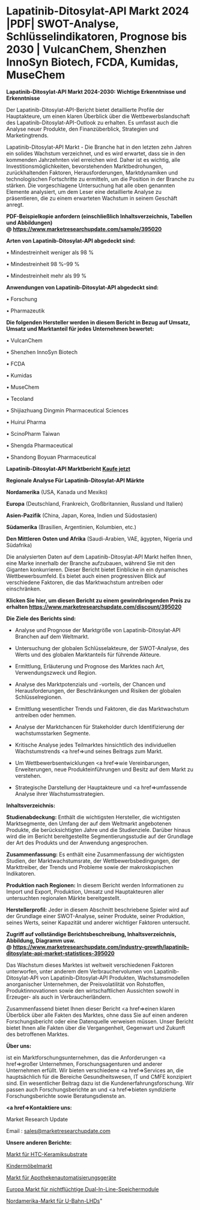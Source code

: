 # Lapatinib-Ditosylat-API Markt 2024 |PDF| SWOT-Analyse, Schlüsselindikatoren, Prognose bis 2030 | VulcanChem, Shenzhen InnoSyn Biotech, FCDA, Kumidas, MuseChem

<strong>Lapatinib-Ditosylat-API Markt 2024-2030: Wichtige Erkenntnisse und Erkenntnisse</strong>

Der Lapatinib-Ditosylat-API-Bericht bietet detaillierte Profile der Hauptakteure, um einen klaren Überblick über die Wettbewerbslandschaft des Lapatinib-Ditosylat-API-Outlook zu erhalten. Es umfasst auch die Analyse neuer Produkte, den Finanzüberblick, Strategien und Marketingtrends.

Lapatinib-Ditosylat-API Markt - Die Branche hat in den letzten zehn Jahren ein solides Wachstum verzeichnet, und es wird erwartet, dass sie in den kommenden Jahrzehnten viel erreichen wird. Daher ist es wichtig, alle Investitionsmöglichkeiten, bevorstehenden Marktbedrohungen, zurückhaltenden Faktoren, Herausforderungen, Marktdynamiken und technologischen Fortschritte zu ermitteln, um die Position in der Branche zu stärken. Die vorgeschlagene Untersuchung hat alle oben genannten Elemente analysiert, um dem Leser eine detaillierte Analyse zu präsentieren, die zu einem erwarteten Wachstum in seinem Geschäft anregt.

<strong><b>PDF-Beispielkopie anfordern (einschließlich Inhaltsverzeichnis, Tabellen und Abbildungen) @ </b></strong><strong><a href=https://www.marketresearchupdate.com/sample/395020><strong>https://www.marketresearchupdate.com/sample/395020</u></a></strong></strong>

<strong>Arten von Lapatinib-Ditosylat-API abgedeckt sind:</strong>

• Mindestreinheit weniger als 98 %

• Mindestreinheit 98 %–99 %

• Mindestreinheit mehr als 99 %

<strong>Anwendungen von Lapatinib-Ditosylat-API abgedeckt sind:</strong>

• Forschung

• Pharmazeutik

<strong>Die folgenden Hersteller werden in diesem Bericht in Bezug auf Umsatz, Umsatz und Marktanteil für jedes Unternehmen bewertet:</strong>

• VulcanChem

• Shenzhen InnoSyn Biotech

• FCDA

• Kumidas

• MuseChem

• Tecoland

• Shijiazhuang Dingmin Pharmaceutical Sciences

• Huirui Pharma

• ScinoPharm Taiwan

• Shengda Pharmaceutical

• Shandong Boyuan Pharmaceutical

<strong>Lapatinib-Ditosylat-API Marktbericht <a href=https://www.marketresearchupdate.com/buynow/395020>Kaufe jetzt</a></strong>

<strong>Regionale Analyse Für Lapatinib-Ditosylat-API Märkte</strong>

<strong>Nordamerika</strong> (USA, Kanada und Mexiko)

<strong>Europa</strong> (Deutschland, Frankreich, Großbritannien, Russland und Italien)

<strong>Asien-Pazifik</strong> (China, Japan, Korea, Indien und Südostasien)

<strong>Südamerika</strong> (Brasilien, Argentinien, Kolumbien, etc.)

<strong>Den Mittleren</strong> <strong>Osten und Afrika</strong> (Saudi-Arabien, VAE, ägypten, Nigeria und Südafrika)

Die analysierten Daten auf dem Lapatinib-Ditosylat-API Markt helfen Ihnen, eine Marke innerhalb der Branche aufzubauen, während Sie mit den Giganten konkurrieren. Dieser Bericht bietet Einblicke in ein dynamisches Wettbewerbsumfeld. Es bietet auch einen progressiven Blick auf verschiedene Faktoren, die das Marktwachstum antreiben oder einschränken.

<strong>Klicken Sie hier, um diesen Bericht zu einem gewinnbringenden Preis zu erhalten
</strong><strong><a href=https://www.marketresearchupdate.com/discount/395020>https://www.marketresearchupdate.com/discount/395020</b></u></strong></a>

<strong>Die Ziele des Berichts sind:</strong>

- Analyse und Prognose der Marktgröße von Lapatinib-Ditosylat-API Branchen auf dem Weltmarkt.

- Untersuchung der globalen Schlüsselakteure, der SWOT-Analyse, des Werts und des globalen Marktanteils für führende Akteure.

- Ermittlung, Erläuterung und Prognose des Marktes nach Art, Verwendungszweck und Region.

- Analyse des Marktpotenzials und -vorteils, der Chancen und Herausforderungen, der Beschränkungen und Risiken der globalen Schlüsselregionen.

- Ermittlung wesentlicher Trends und Faktoren, die das Marktwachstum antreiben oder hemmen.

- Analyse der Marktchancen für Stakeholder durch Identifizierung der wachstumsstarken Segmente.

- Kritische Analyse jedes Teilmarktes hinsichtlich des individuellen Wachstumstrends <a href=>und</a> seines Beitrags zum Markt.

- Um Wettbewerbsentwicklungen <a href=>wie</a> Vereinbarungen, Erweiterungen, neue Produkteinführungen und Besitz auf dem Markt zu verstehen.

- Strategische Darstellung der Hauptakteure und <a href=>umfas</a>sende Analyse ihrer Wachstumsstrategien.

<strong>Inhaltsverzeichnis:</strong>

<strong>Studienabdeckung:</strong> Enthält die wichtigsten Hersteller, die wichtigsten Marktsegmente, den Umfang der auf dem Weltmarkt angebotenen Produkte, die berücksichtigten Jahre und die Studienziele. Darüber hinaus wird die im Bericht bereitgestellte Segmentierungsstudie auf der Grundlage der Art des Produkts und der Anwendung angesprochen.

<strong>Zusammenfassung:</strong> Es enthält eine Zusammenfassung der wichtigsten Studien, der Marktwachstumsrate, der Wettbewerbsbedingungen, der Markttreiber, der Trends und Probleme sowie der makroskopischen Indikatoren.

<strong>Produktion nach Regionen:</strong> In diesem Bericht werden Informationen zu Import und Export, Produktion, Umsatz und Hauptakteuren aller untersuchten regionalen Märkte bereitgestellt.

<strong>Herstellerprofil:</strong> Jeder in diesem Abschnitt beschriebene Spieler wird auf der Grundlage einer SWOT-Analyse, seiner Produkte, seiner Produktion, seines Werts, seiner Kapazität und anderer wichtiger Faktoren untersucht.

<strong><b>Zugriff auf vollständige Berichtsbeschreibung, Inhaltsverzeichnis, Abbildung, Diagramm usw. @ </b></strong><strong><a href=https://www.marketresearchupdate.com/industry-growth/lapatinib-ditosylate-api-market-statistices-395020>https://www.marketresearchupdate.com/industry-growth/lapatinib-ditosylate-api-market-statistices-395020</a></strong>

Das Wachstum dieses Marktes ist weltweit verschiedenen Faktoren unterworfen, unter anderem dem Verbrauchervolumen von Lapatinib-Ditosylat-API von Lapatinib-Ditosylat-API Produkten, Wachstumsmodellen anorganischer Unternehmen, der Preisvolatilität von Rohstoffen, Produktinnovationen sowie den wirtschaftlichen Aussichten sowohl in Erzeuger- als auch in Verbraucherländern.

Zusammenfassend bietet Ihnen dieser Bericht <a href=>einen</a> klaren Überblick über alle Fakten des Marktes, ohne dass Sie auf einen anderen Forschungsbericht oder eine Datenquelle verweisen müssen. Unser Bericht bietet Ihnen alle Fakten über die Vergangenheit, Gegenwart und Zukunft des betroffenen Marktes.

<strong>Über uns:</strong>

 ist ein Marktforschungsunternehmen, das die Anforderungen <a href=>großer</a> Unternehmen, Forschungsagenturen und anderer Unternehmen erfüllt. Wir bieten verschiedene <a href=>Services</a> an, die hauptsächlich für die Bereiche Gesundheitswesen, IT und CMFE konzipiert sind. Ein wesentlicher Beitrag dazu ist die Kundenerfahrungsforschung. Wir passen auch Forschungsberichte an und <a href=>bieten</a> syndizierte Forschungsberichte sowie Beratungsdienste an.

<strong><a href=>Kontaktiere uns:</a></strong>

Market Research Update

Email : sales@marketresearchupdate.com

<strong>Unsere anderen Berichte:</strong>

<a href=https://www.linkedin.com/pulse/htcc-ceramic-substrates-market-witness-huge-growth>Markt für HTC-Keramiksubstrate</a>

<a href=https://www.linkedin.com/pulse/children-furniture-market-future-scope>Kindermöbelmarkt</a>

<a href=https://www.linkedin.com/pulse/pharmacy-automation-equipment-market-research>Markt für Apothekenautomatisierungsgeräte</a>

<a href=https://www.linkedin.com/pulse/europe-non-volatile-dual-in-line-memory-module-market>Europa Markt für nichtflüchtige Dual-In-Line-Speichermodule</a>

<a href=https://www.linkedin.com/pulse/north-america-underground-lhds-market-expecting>Nordamerika-Markt für U-Bahn-LHDs</a>"
